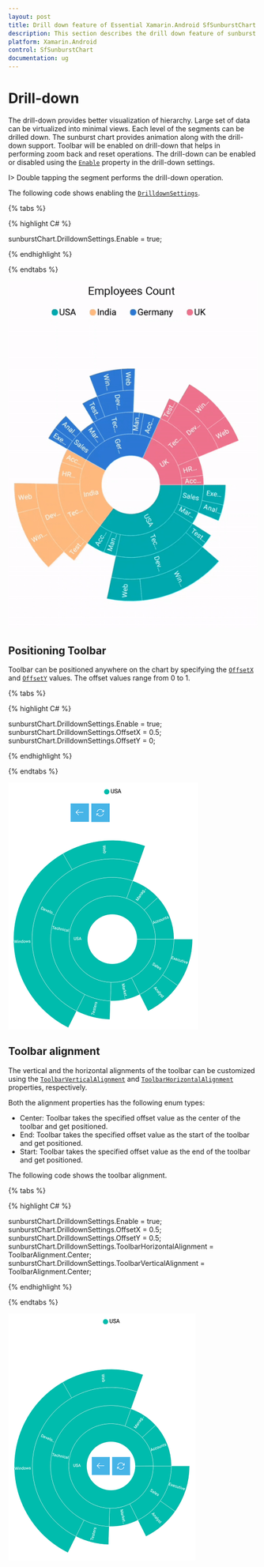 ```yaml
---
layout: post
title: Drill down feature of Essential Xamarin.Android SfSunburstChart
description: This section describes the drill down feature of sunburst chart.
platform: Xamarin.Android
control: SfSunburstChart
documentation: ug
---
```


# Drill-down

The drill-down provides better visualization of hierarchy. Large set of data can be virtualized into minimal views. Each level of the segments can be drilled down. The sunburst chart provides animation along with the drill-down support. Toolbar will be enabled on drill-down that helps in performing zoom back and reset operations. The drill-down can be enabled or disabled using the [`Enable`](https://help.syncfusion.com/cr/xamarin-android/Syncfusion.SfSunburstChart.Android.DrilldownSettings.html#Syncfusion_SfSunburstChart_Android_DrilldownSettings_Enable) property in the drill-down settings.

I>  Double tapping the segment performs the drill-down operation.

The following code shows enabling the [`DrilldownSettings`](https://help.syncfusion.com/cr/xamarin-android/Syncfusion.SfSunburstChart.Android.SfSunburstChart.html#Syncfusion_SfSunburstChart_Android_SfSunburstChart_DrilldownSettings).

{% tabs %} 

{% highlight C# %} 

  sunburstChart.DrilldownSettings.Enable = true;

{% endhighlight %}

{% endtabs %} 

![](Drilldown_images/Drilldown.gif)

## Positioning Toolbar

Toolbar can be positioned anywhere on the chart by specifying the [`OffsetX`](https://help.syncfusion.com/cr/xamarin-android/Syncfusion.SfSunburstChart.Android.DrilldownSettings.html#Syncfusion_SfSunburstChart_Android_DrilldownSettings_OffsetX) and [`OffsetY`](https://help.syncfusion.com/cr/xamarin-android/Syncfusion.SfSunburstChart.Android.DrilldownSettings.html#Syncfusion_SfSunburstChart_Android_DrilldownSettings_OffsetY) values. The offset values range from 0 to 1.

{% tabs %} 

{% highlight C# %} 

  sunburstChart.DrilldownSettings.Enable = true;
  sunburstChart.DrilldownSettings.OffsetX = 0.5;
  sunburstChart.DrilldownSettings.OffsetY = 0;

{% endhighlight %}

{% endtabs %} 

![](Drilldown_images/Offset.png)

## Toolbar alignment 

The vertical and the horizontal alignments of the toolbar can be customized using the [`ToolbarVerticalAlignment`](https://help.syncfusion.com/cr/xamarin-android/Syncfusion.SfSunburstChart.Android.DrilldownSettings.html#Syncfusion_SfSunburstChart_Android_DrilldownSettings_ToolbarVerticalAlignment) and [`ToolbarHorizontalAlignment`](https://help.syncfusion.com/cr/xamarin-android/Syncfusion.SfSunburstChart.Android.DrilldownSettings.html#Syncfusion_SfSunburstChart_Android_DrilldownSettings_ToolbarHorizontalAlignment) properties, respectively.

Both the alignment properties has the following enum types:

* Center: Toolbar takes the specified offset value as the center of the toolbar and get positioned.
* End: Toolbar takes the specified offset value as the start of the toolbar and get positioned.
* Start: Toolbar takes the specified offset value as the end of the toolbar and get positioned.

The following code shows the toolbar alignment.

{% tabs %} 

{% highlight C# %} 

  sunburstChart.DrilldownSettings.Enable = true;
  sunburstChart.DrilldownSettings.OffsetX = 0.5;
  sunburstChart.DrilldownSettings.OffsetY = 0.5;
  sunburstChart.DrilldownSettings.ToolbarHorizontalAlignment = ToolbarAlignment.Center;
  sunburstChart.DrilldownSettings.ToolbarVerticalAlignment = ToolbarAlignment.Center;

{% endhighlight %}

{% endtabs %} 

![](Drilldown_images/ToolbarAlignment.png)
